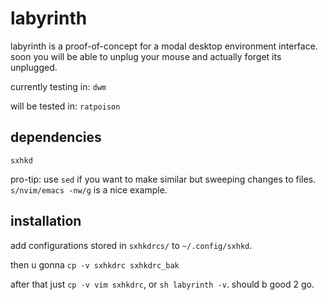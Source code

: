 # labyrinth
labyrinth is a proof-of-concept for a modal desktop environment interface. soon you will be able to unplug your mouse and actually forget its unplugged.   

currently testing in: `dwm`

will be tested in: `ratpoison`

## dependencies

`sxhkd` 

pro-tip: use `sed` if you want to make similar but sweeping changes to files. `s/nvim/emacs -nw/g` is a nice example. 

## installation

add configurations stored in `sxhkdrcs/` to `~/.config/sxhkd`. 

then u gonna `cp -v sxhkdrc sxhkdrc_bak`

after that just `cp -v vim sxhkdrc`, or `sh labyrinth -v`. should b good 2 go.